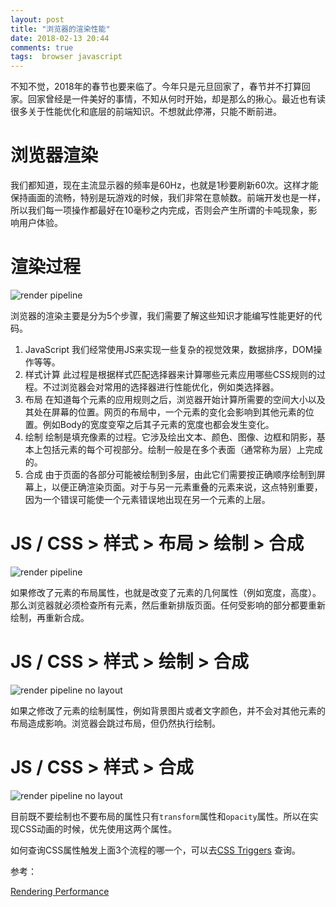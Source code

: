 ```yaml
---
layout: post
title: "浏览器的渲染性能"
date: 2018-02-13 20:44
comments: true
tags:  browser javascript
---
```


不知不觉，2018年的春节也要来临了。今年只是元旦回家了，春节并不打算回家。回家曾经是一件美好的事情，不知从何时开始，却是那么的揪心。最近也有读很多关于性能优化和底层的前端知识。不想就此停滞，只能不断前进。

# 浏览器渲染

我们都知道，现在主流显示器的频率是60Hz，也就是1秒要刷新60次。这样才能保持画面的流畅，特别是玩游戏的时候，我们非常在意帧数。前端开发也是一样，所以我们每一项操作都最好在10毫秒之内完成，否则会产生所谓的卡吨现象，影响用户体验。

# 渲染过程

![render pipeline](https://developers.google.com/web/fundamentals/performance/rendering/images/intro/frame-full.jpg)

浏览器的渲染主要是分为5个步骤，我们需要了解这些知识才能编写性能更好的代码。

1. JavaScript 我们经常使用JS来实现一些复杂的视觉效果，数据排序，DOM操作等等。
2. 样式计算 此过程是根据样式匹配选择器来计算哪些元素应用哪些CSS规则的过程。不过浏览器会对常用的选择器进行性能优化，例如类选择器。
3. 布局 在知道每个元素的应用规则之后，浏览器开始计算所需要的空间大小以及其处在屏幕的位置。网页的布局中，一个元素的变化会影响到其他元素的位置。例如Body的宽度变窄之后其子元素的宽度也都会发生变化。
4. 绘制 绘制是填充像素的过程。它涉及绘出文本、颜色、图像、边框和阴影，基本上包括元素的每个可视部分。绘制一般是在多个表面（通常称为层）上完成的。
5. 合成 由于页面的各部分可能被绘制到多层，由此它们需要按正确顺序绘制到屏幕上，以便正确渲染页面。对于与另一元素重叠的元素来说，这点特别重要，因为一个错误可能使一个元素错误地出现在另一个元素的上层。


# JS / CSS > 样式 > 布局 > 绘制 > 合成

![render pipeline](https://developers.google.com/web/fundamentals/performance/rendering/images/intro/frame-full.jpg)

如果修改了元素的布局属性，也就是改变了元素的几何属性（例如宽度，高度）。那么浏览器就必须检查所有元素，然后重新排版页面。任何受影响的部分都要重新绘制，再重新合成。

# JS / CSS > 样式 > 绘制 > 合成

![render pipeline no layout](https://developers.google.com/web/fundamentals/performance/rendering/images/intro/frame-no-layout.jpg)

如果之修改了元素的绘制属性，例如背景图片或者文字颜色，并不会对其他元素的布局造成影响。浏览器会跳过布局，但仍然执行绘制。

# JS / CSS > 样式 > 合成

![render pipeline no layout](https://developers.google.com/web/fundamentals/performance/rendering/images/intro/frame-no-layout-paint.jpg)

目前既不要绘制也不要布局的属性只有`transform`属性和`opacity`属性。所以在实现CSS动画的时候，优先使用这两个属性。

如何查询CSS属性触发上面3个流程的哪一个，可以去[CSS Triggers](https://csstriggers.com/) 查询。


参考：

[Rendering Performance](https://developers.google.com/web/fundamentals/performance/rendering/)
